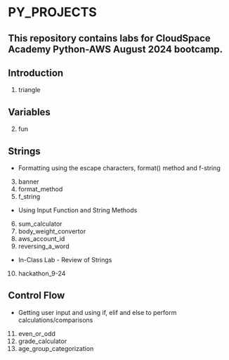 # PY_PROJECTS
## This repository contains labs for CloudSpace Academy Python-AWS August 2024 bootcamp.
## Introduction
1. triangle
## Variables
2. fun
## Strings
- Formatting using the escape characters, format() method and f-string
3. banner
4. format_method
5. f_string
- Using Input Function and String Methods
6. sum_calculator 
7. body_weight_convertor
8. aws_account_id
9. reversing_a_word
- In-Class Lab - Review of Strings
10.  hackathon_9-24
## Control Flow
- Getting user input and using if, elif and else to perform calculations/comparisons
11.  even_or_odd
12.  grade_calculator
13.  age_group_categorization 
